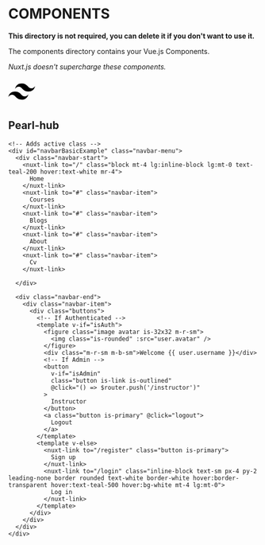 # COMPONENTS

**This directory is not required, you can delete it if you don't want to use it.**

The components directory contains your Vue.js Components.

_Nuxt.js doesn't supercharge these components._

<nav class="flex items-center justify-between flex-wrap bg-teal-500 p-6" role="navigation" aria-label="main navigation">
    <div class="flex items-center flex-shrink-0 text-white mr-6">
      <nuxt-link class="navbar-item" to="/">
       <svg class="fill-current h-8 w-8 mr-2" width="54" height="54" viewBox="0 0 54 54" xmlns="http://www.w3.org/2000/svg"><path d="M13.5 22.1c1.8-7.2 6.3-10.8 13.5-10.8 10.8 0 12.15 8.1 17.55 9.45 3.6.9 6.75-.45 9.45-4.05-1.8 7.2-6.3 10.8-13.5 10.8-10.8 0-12.15-8.1-17.55-9.45-3.6-.9-6.75.45-9.45 4.05zM0 38.3c1.8-7.2 6.3-10.8 13.5-10.8 10.8 0 12.15 8.1 17.55 9.45 3.6.9 6.75-.45 9.45-4.05-1.8 7.2-6.3 10.8-13.5 10.8-10.8 0-12.15-8.1-17.55-9.45-3.6-.9-6.75.45-9.45 4.05z"/></svg>
        <h1 class="brand-title">Pearl-hub</h1>
      </nuxt-link>
      <!-- Adds click to open -->
      <!-- Adds active class -->
      <a
        @click="() => {}"
        role="button"
        class="navbar-burger burger"
        aria-label="menu"
        aria-expanded="false"
        data-target="navbarBasicExample"
      >
        <span aria-hidden="true"></span>
        <span aria-hidden="true"></span>
        <span aria-hidden="true"></span>
      </a>
    </div>

    <!-- Adds active class -->
    <div id="navbarBasicExample" class="navbar-menu">
      <div class="navbar-start">
        <nuxt-link to="/" class="block mt-4 lg:inline-block lg:mt-0 text-teal-200 hover:text-white mr-4">
          Home
        </nuxt-link>
        <nuxt-link to="#" class="navbar-item">
          Courses
        </nuxt-link>
        <nuxt-link to="#" class="navbar-item">
          Blogs
        </nuxt-link>
        <nuxt-link to="#" class="navbar-item">
          About
        </nuxt-link>
        <nuxt-link to="#" class="navbar-item">
          Cv
        </nuxt-link>
        
      </div>

      <div class="navbar-end">
        <div class="navbar-item">
          <div class="buttons">
            <!-- If Authenticated -->
            <template v-if="isAuth">
              <figure class="image avatar is-32x32 m-r-sm">
                <img class="is-rounded" :src="user.avatar" />
              </figure>
              <div class="m-r-sm m-b-sm">Welcome {{ user.username }}</div>
              <!-- If Admin -->
              <button
                v-if="isAdmin"
                class="button is-link is-outlined"
                @click="() => $router.push('/instructor')"
              >
                Instructor
              </button>
              <a class="button is-primary" @click="logout">
                Logout
              </a>
            </template>
            <template v-else>
              <nuxt-link to="/register" class="button is-primary">
                Sign up
              </nuxt-link>
              <nuxt-link to="/login" class="inline-block text-sm px-4 py-2 leading-none border rounded text-white border-white hover:border-transparent hover:text-teal-500 hover:bg-white mt-4 lg:mt-0">
                Log in
              </nuxt-link>
            </template>
          </div>
        </div>
      </div>
    </div>
  </nav>
